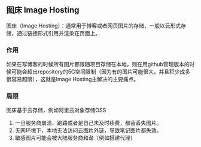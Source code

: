 ## 图床 Image Hosting
图床（Image Hosting）：通常用于博客或者网页图片的存储，一般以云形式存储，通过链接形式引用并渲染在页面上。

### 作用
如果在写博客的时候所有图片都跟随项目存储在本地，则在用github管理版本的时候可能会超出repository的5G空间限制（因为有的图片可能很大，并且积少成多很容易超限），这就是Image Hosting主解决的主要痛点。

### 局限
图床基于云存储，例如阿里云对象存储OSS
1. 一旦服务商崩溃、跑路或者是自己未及时续费，都会丢失图片。
2. 无网环境下，本地无法访问云图片外链，导致笔记图片都失效。
3. 敏感图片可能会被大陆服务商和谐（例如搭建代理）